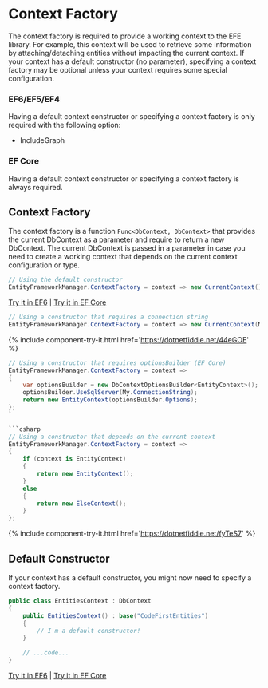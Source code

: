 # Context Factory

The context factory is required to provide a working context to the EFE library. For example, this context will be used to retrieve some information by attaching/detaching entities without impacting the current context.
If your context has a default constructor (no parameter), specifying a context factory may be optional unless your context requires some special configuration.

### EF6/EF5/EF4
Having a default context constructor or specifying a context factory is only required with the following option:
- IncludeGraph

### EF Core
Having a default context constructor or specifying a context factory is always required.

## Context Factory
The context factory is a function `Func<DbContext, DbContext>` that provides the current DbContext as a parameter and require to return a new DbContext.
The current DbContext is passed in a parameter in case you need to create a working context that depends on the current context configuration or type.

```csharp
// Using the default constructor
EntityFrameworkManager.ContextFactory = context => new CurrentContext();
```
[Try it in EF6](https://dotnetfiddle.net/6BQAzg) | [Try it in EF Core](https://dotnetfiddle.net/WLddqV)

```csharp
// Using a constructor that requires a connection string
EntityFrameworkManager.ContextFactory = context => new CurrentContext(My.ConnectionString);
```
{% include component-try-it.html href='https://dotnetfiddle.net/44eGOE' %}

```csharp
// Using a constructor that requires optionsBuilder (EF Core) 
EntityFrameworkManager.ContextFactory = context =>
{
	var optionsBuilder = new DbContextOptionsBuilder<EntityContext>();
	optionsBuilder.UseSqlServer(My.ConnectionString);
	return new EntityContext(optionsBuilder.Options);
};
`

```csharp
// Using a constructor that depends on the current context
EntityFrameworkManager.ContextFactory = context =>
{
	if (context is EntityContext)
	{
		return new EntityContext();
	}
	else
	{
		return new ElseContext();
	}
};
```
{% include component-try-it.html href='https://dotnetfiddle.net/fyTeS7' %}

## Default Constructor
If your context has a default constructor, you might now need to specify a context factory.


```csharp
public class EntitiesContext : DbContext
{
	public EntitiesContext() : base("CodeFirstEntities")
	{
		// I'm a default constructor!
	}
	
	// ...code...
}
```
[Try it in EF6](https://dotnetfiddle.net/jEPrjg) | [Try it in EF Core](https://dotnetfiddle.net/hUYZWx)
